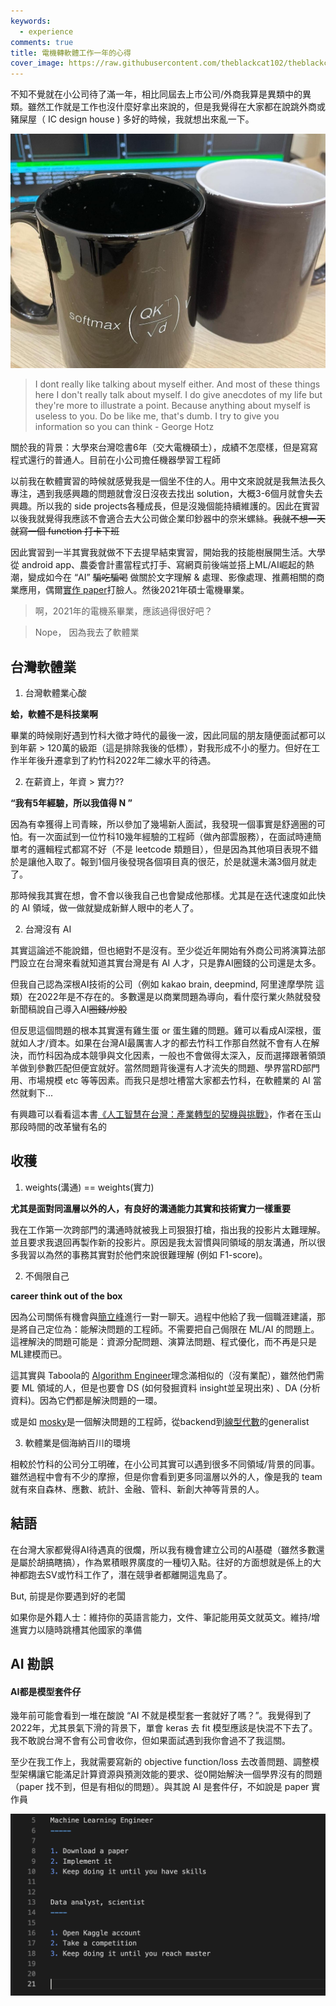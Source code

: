 ```yaml
---
keywords:
  - experience
comments: true
title: 電機轉軟體工作一年的心得
cover_image: https://raw.githubusercontent.com/theblackcat102/theblackcat102.github.io/master/images/275454762_664831364726776_7634964100785791094_n.jpg
---
```


不知不覺就在小公司待了滿一年，相比同屆去上市公司/外商我算是異類中的異類。雖然工作就是工作也沒什麼好拿出來說的，但是我覺得在大家都在說跳外商或豬屎屋（ IC design house ) 多好的時候，我就想出來亂一下。

![Attention coffee](https://raw.githubusercontent.com/theblackcat102/theblackcat102.github.io/master/images/275454762_664831364726776_7634964100785791094_n.jpg)

> I dont really like talking about myself either. And most of these things here I don't really talk about myself.
> I do give anecdotes of my life but they're more to illustrate a point. Because anything about myself is useless to you. 
> Do be like me, that's dumb. I try to give you information so you can think - George Hotz

關於我的背景：大學來台灣唸書6年（交大電機碩士），成績不怎麼樣，但是寫寫程式還行的普通人。目前在小公司擔任機器學習工程師

以前我在軟體實習的時候就感覺我是一個坐不住的人。用中文來說就是我無法長久專注，遇到我感興趣的問題就會沒日沒夜去找出 solution，大概3-6個月就會失去興趣。所以我的 side projects各種成長，但是沒幾個能持續維護的。因此在實習以後我就覺得我應該不會適合去大公司做企業印鈔器中的奈米螺絲。~~我就不想一天就寫一個 function 打卡下班~~

因此實習到一半其實我就做不下去提早結束實習，開始我的技能樹展開生活。大學從 android app、農委會計畫當程式打手、寫網頁前後端並搭上ML/AI崛起的熱潮，變成如今在 “AI” ~~騙吃騙喝~~ 做關於文字理解 & 處理、影像處理、推薦相關的商業應用，偶爾[實作 paper](https://github.com/theblackcat102/language-models-are-knowledge-graphs-pytorch)打臉人。然後2021年碩士電機畢業。


> 啊，2021年的電機系畢業，應該過得很好吧？


> Nope， 因為我去了軟體業


## 台灣軟體業

1. 台灣軟體業心酸

**蛤，軟體不是科技業啊**

畢業的時候剛好遇到竹科大徵才時代的最後一波，因此同屆的朋友隨便面試都可以到年薪 > 120萬的級距（這是排除我後的低標），對我形成不小的壓力。但好在工作半年後升遷拿到了約竹科2022年二線水平的待遇。

2. 在薪資上，年資 > 實力??

**“我有5年經驗，所以我值得 N ”**

因為有幸獲得上司青睞，所以參加了幾場新人面試，我發現一個事實是舒適圈的可怕。有一次面試到一位竹科10幾年經驗的工程師（做內部雲服務），在面試時連簡單考的邏輯程式都寫不好（不是 leetcode 類題目），但是因為其他項目表現不錯於是讓他入取了。報到1個月後發現各個項目真的很茫，於是就還未滿3個月就走了。

那時候我其實在想，會不會以後我自己也會變成他那樣。尤其是在迭代速度如此快的 AI 領域，做一做就變成新鮮人眼中的老人了。


2. 台灣沒有 AI

其實這論述不能說錯，但也絕對不是沒有。至少從近年開始有外商公司將演算法部門設立在台灣來看就知道其實台灣是有 AI 人才，只是靠AI圈錢的公司還是太多。

但我自己認為深根AI技術的公司（例如 kakao brain, deepmind, 阿里達摩學院 這類）在2022年是不存在的。多數還是以商業問題為導向，看什麼行業火熱就發發新聞稿說自己導入AI~~圈錢/炒股~~ 

但反思這個問題的根本其實還有雞生蛋 or 蛋生雞的問題。雞可以看成AI深根，蛋就如人才/資本。如果在台灣AI最厲害人才的都去竹科工作那自然就不會有人在解決，而竹科因為成本競爭與文化因素，一般也不會做得太深入，反而選擇跟著領頭羊做到參數匹配但便宜就好。當然問題背後還有人才流失的問題、學界當RD部門用、市場規模 etc 等等因素。而我只是想吐槽當大家都去竹科，在軟體業的 AI 當然就剩下...

有興趣可以看看這本書[《人工智慧在台灣：產業轉型的契機與挑戰》](https://www.books.com.tw/products/E050049609)，作者在玉山那段時間的改革蠻有名的

## 收穫

1. weights(溝通) == weights(實力)

**尤其是面對同溫層以外的人，有良好的溝通能力其實和技術實力一樣重要**

我在工作第一次跨部門的溝通時就被我上司狠狠打槍，指出我的投影片太難理解。並且要求我退回再製作新的投影片。原因是我太習慣與同領域的朋友溝通，所以很多我習以為然的事務其實對於他們來說很難理解 (例如 F1-score)。

2. 不侷限自己

**career think out of the box**

因為公司關係有機會與[簡立峰](https://zh.m.wikipedia.org/zh-tw/%E7%B0%A1%E7%AB%8B%E5%B3%B0)進行一對一聊天。過程中他給了我一個職涯建議，那是將自己定位為：能解決問題的工程師。不需要把自己侷限在 ML/AI 的問題上。這裡解決的問題可能是：資源分配問題、演算法問題、程式優化，而不再是只是ML建模而已。

這其實與 Taboola的 [Algorithm Engineer](https://web.archive.org/web/20220917102253/https://www.104.com.tw/job/7b8t3)理念滿相似的（沒有業配），雖然他們需要 ML 領域的人，但是也要會 DS (如何發掘資料 insight並呈現出來) 、DA (分析資料)。因為它們都是解決問題的一環。

或是如 [mosky](http://mosky.tw)是一個解決問題的工程師，從backend到[線型代數](https://speakerdeck.com/mosky/data-science-with-python)的generalist

3. 軟體業是個海納百川的環境

相較於竹科的公司分工明確，在小公司其實可以遇到很多不同領域/背景的同事。雖然過程中會有不少的摩擦，但是你會看到更多同溫層以外的人，像是我的 team 就有來自森林、應數、統計、金融、管科、新創大神等背景的人。

## 結語

在台灣大家都覺得AI待遇真的很爛，所以我有機會建立公司的AI基礎（雖然多數還是屬於胡搞瞎搞），作為累積眼界廣度的一種切入點。往好的方面想就是係上的大神都跑去SV或竹科工作了，潛在競爭者都離開這鬼島了。

But, 前提是你要遇到好的老闆

如果你是外籍人士：維持你的英語言能力，文件、筆記能用英文就英文。維持/增進實力以隨時跳槽其他國家的準備

## AI 勘誤

#### AI都是模型套件仔

幾年前可能會看到一堆在酸說 “AI 不就是模型套一套就好了嗎？”。我覺得到了2022年，尤其景氣下滑的背景下，單會 keras 去 fit 模型應該是快混不下去了。我不敢說台灣不會有公司會收你，但如果面試遇到我你會過不了我這關。

至少在我工作上，我就需要寫新的 objective function/loss 去改善問題、調整模型架構讓它能滿足計算資源與預測效能的要求、從0開始解決一個學界沒有的問題（paper 找不到，但是有相似的問題）。與其說 AI 是套件仔，不如說是 paper 實作員

![How to be a machine learning engineer](https://raw.githubusercontent.com/theblackcat102/theblackcat102.github.io/master/images/geohotz_how_to_become_programmer.png#center)



